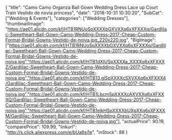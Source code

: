 {
	"title": "Camo Camo Organza Ball Gown Wedding Dress Lace up Court Train Vestido de novia princess",
	"date": "2018-10-31 10:30:20",
	"SubCat": ["Wedding & Events"],
	"categories": ["Wedding Dresses"],
	"thumbnailImage": "https://ae01.alicdn.com/kf/HTB1RNUoSpXXXXbGXVXXq6xXFXXXq/Gardlilac-Sweetheart-Ball-Gown-Camo-Wedding-Dress-2017-Cheap-Custom-Formal-Bridal-Gowns-Vestido-de-noiva.jpg_220x220.jpg",
	"BigImage": ["https://ae01.alicdn.com/kf/HTB1RNUoSpXXXXbGXVXXq6xXFXXXq/Gardlilac-Sweetheart-Ball-Gown-Camo-Wedding-Dress-2017-Cheap-Custom-Formal-Bridal-Gowns-Vestido-de-noiva.jpg","https://ae01.alicdn.com/kf/HTB1dXIUSpXXXXa_XXXXq6xXFXXXZ/Gardlilac-Sweetheart-Ball-Gown-Camo-Wedding-Dress-2017-Cheap-Custom-Formal-Bridal-Gowns-Vestido-de-noiva.jpg","https://ae01.alicdn.com/kf/HTB13.glSpXXXXcSXVXXq6xXFXXX4/Gardlilac-Sweetheart-Ball-Gown-Camo-Wedding-Dress-2017-Cheap-Custom-Formal-Bridal-Gowns-Vestido-de-noiva.jpg","https://ae01.alicdn.com/kf/HTB1LbcmSpXXXXcAXVXXq6xXFXXXQ/Gardlilac-Sweetheart-Ball-Gown-Camo-Wedding-Dress-2017-Cheap-Custom-Formal-Bridal-Gowns-Vestido-de-noiva.jpg","https://ae01.alicdn.com/kf/HTB1elkHSpXXXXbUXpXXq6xXFXXXM/Gardlilac-Sweetheart-Ball-Gown-Camo-Wedding-Dress-2017-Cheap-Custom-Formal-Bridal-Gowns-Vestido-de-noiva.jpg"],
	"actualPrice": 90.19,
	"comparePrice": 109.99,
	"linkurl": "http://s.click.aliexpress.com/e/bUa6sj1e",
	"inStock": 88
}

